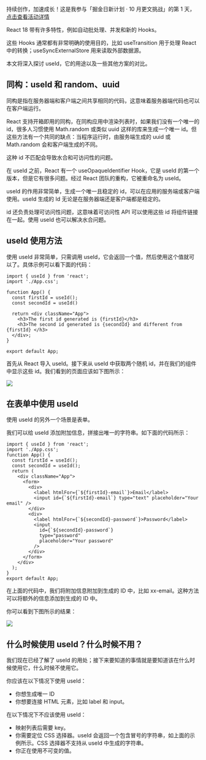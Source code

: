 持续创作，加速成长！这是我参与「掘金日新计划 · 10 月更文挑战」的第 1 天，[点击查看活动详情](https://juejin.cn/post/7147654075599978532 "https://juejin.cn/post/7147654075599978532")

React 18 带有许多特性，例如自动批处理、并发和新的 Hooks。

这些 Hooks 通常都有非常明确的使用目的，比如 useTransition 用于处理 React 中的转换；useSyncExternalStore 用来读取外部数据源。

本文将深入探讨 useId，它的用途以及一些其他方案的对比。

## 同构：useId 和 random、uuid

同构是指在服务器端和客户端之间共享相同的代码，这意味着服务器端代码也可以在客户端运行。

React 支持开箱即用的同构，在同构应用中渲染列表时，如果我们没有一个唯一的 id，很多人习惯使用 Math.random 或类似 uuid 这样的库来生成一个唯一 id。但这些方法有一个共同的缺点：当程序运行时，由服务端生成的 uuid 或 Math.random 会和客户端生成的不同。

这种 id 不匹配会导致水合和可访问性的问题。

在 useId 之前，React 有一个 useOpaqueIdentifier Hook，它是 useId 的第一个版本，但是它有很多问题。经过 React 团队的重构，它被重命名为 useId。

useId 的作用非常简单，生成一个唯一且稳定的 id，可以在应用的服务端或客户端使用。useId 生成的 Id 无论是在服务器端还是客户端都是稳定的。

id 还负责处理可访问性问题，这意味着可访问性 API 可以使用这些 id 将组件链接在一起。使用 useId 也可以解决水合问题。

## useId 使用方法

使用 useId 非常简单，只需调用 useId，它会返回一个值，然后使用这个值就可以了。具体示例可以看下面的代码：

```
import { useId } from 'react';
import './App.css';

function App() {
  const firstId = useId();
  const secondId = useId()

  return <div className="App">
    <h3>The first id generated is {firstId}</h3>
    <h3>The second id generated is {secondId} and different from {firstId} </h3>
  </div>;
}

export default App;
```

首先从 React 导入 useId。接下来从 useId 中获取两个随机 id，并在我们的组件中显示这些 id。我们看到的页面应该如下图所示：

![](https://p3-juejin.byteimg.com/tos-cn-i-k3u1fbpfcp/6de53412775a466f8ff9debf7dfcef6c~tplv-k3u1fbpfcp-zoom-in-crop-mark:1512:0:0:0.awebp)

## 在表单中使用 useId

使用 useId 的另外一个场景是表单。

我们可以给 useId 添加附加信息，拼接出唯一的字符串。如下面的代码所示：

```
import { useId } from 'react';
import './App.css';
function App() {
  const firstId = useId();
  const secondId = useId();
  return (
    <div className="App">
      <form>
        <div>
          <label htmlFor={`${firstId}-email`}>Email</label>
          <input id={`${firstId}-email`} type="text" placeholder="Your email" />
        </div>
        <div>
          <label htmlFor={`${secondId}-password`}>Password</label>
          <input
            id={`${secondId}-password`}
            type="password"
            placeholder="Your password"
          />
        </div>
      </form>
    </div>
  );
}
export default App;
```

在上面的代码中，我们将附加信息附加到生成的 ID 中，比如 xx-email。这种方法可以将额外的信息添加到生成的 ID 中。

你可以看到下图所示的结果：

![](https://p3-juejin.byteimg.com/tos-cn-i-k3u1fbpfcp/258e53deab554e708334aaae5b13ee2a~tplv-k3u1fbpfcp-zoom-in-crop-mark:1512:0:0:0.awebp)

## 什么时候使用 useId？什么时候不用？

我们现在已经了解了 useId 的用处；接下来要知道的事情就是要知道该在什么时候使用它，什么时候不使用它。

你应该在以下情况下使用 useId：

* 你想生成唯一 ID
* 你想要连接 HTML 元素，比如 label 和 input。

在以下情况下不应该使用 useId：

* 映射列表后需要 key。
* 你需要定位 CSS 选择器。useId 会返回一个包含冒号的字符串，如上面的示例所示。CSS 选择器不支持从 useId 中生成的字符串。
* 你正在使用不可变的值。
